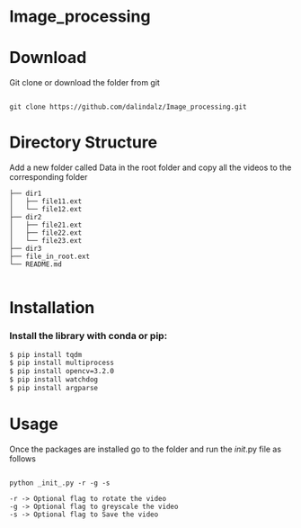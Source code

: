 # Image_processing


# Download

Git clone or download the folder from git 

```

git clone https://github.com/dalindalz/Image_processing.git

```


# Directory Structure

Add a new folder called Data in the root folder and copy all the videos to the corresponding folder


```
├── dir1
│   ├── file11.ext
│   └── file12.ext
├── dir2
│   ├── file21.ext
│   ├── file22.ext
│   └── file23.ext
├── dir3
├── file_in_root.ext
└── README.md


```

# Installation

### Install the library with conda or pip:



```sh
$ pip install tqdm
$ pip install multiprocess
$ pip install opencv=3.2.0
$ pip install watchdog
$ pip install argparse

```
# Usage

Once the packages are installed go to the folder and run the _init_.py file as follows

```

python _init_.py -r -g -s

-r -> Optional flag to rotate the video
-g -> Optional flag to greyscale the video
-s -> Optional flag to Save the video

```


